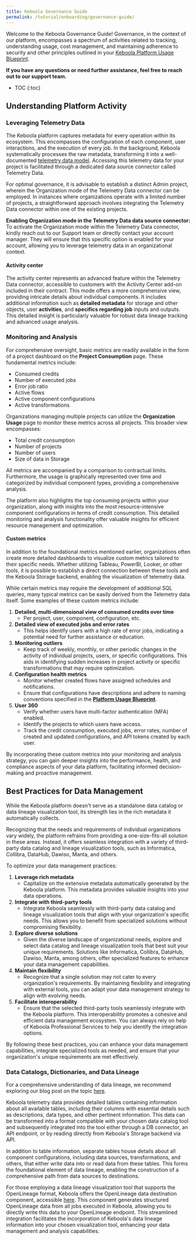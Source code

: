 ```yaml
---
title: Keboola Governance Guide
permalink: /tutorial/onboarding/governance-guide/
---
```


Welcome to the Keboola Governance Guide! Governance, in the context of our platform, encompasses a spectrum of activities related to tracking, understanding usage, cost management, and maintaining adherence to security and other principles outlined in your [Keboola Platform Usage Blueprint](/tutorial/onboarding/usage-blueprint/).

**If you have any questions or need further assistance, feel free to reach out to our support team.**

* TOC
{:toc}

## Understanding Platform Activity
### Leveraging Telemetry Data
The Keboola platform captures metadata for every operation within its ecosystem. This encompasses the configuration of each component, user interactions, 
and the execution of every job. In the background, Keboola systematically processes the raw metadata, transforming it into a well-documented
[telemetry data model](/components/extractors/other/telemetry-data). Accessing this telemetry data for your project is facilitated through a dedicated data source 
connector called Telemetry Data.

For optimal governance, it is advisable to establish a distinct Admin project, wherein the Organization mode of the Telemetry Data connector can be 
employed. In instances where organizations operate with a limited number of projects, a straightforward approach involves integrating the Telemetry Data connector 
within one of the existing projects. 

**Enabling Organization mode in the Telemetry Data data source connector:**  
To activate the Organization mode within the Telemetry Data connector, kindly reach out to our Support team or directly contact your account manager. 
They will ensure that this specific option is enabled for your account, allowing you to leverage telemetry data in an organizational context.

#### Activity center
The activity center represents an advanced feature within the Telemetry Data connector, accessible to customers with the Activity Center add-on included in their 
contract. This mode offers a more comprehensive view, providing intricate details about individual components. It includes additional information such as 
**detailed metadata** for storage and other objects, user **activities**, and **specifics regarding job** inputs and outputs. This detailed insight is 
particularly valuable for robust data lineage tracking and advanced usage analysis.

### Monitoring and Analysis
For comprehensive oversight, basic metrics are readily available in the form of a project dashboard on the **Project Consumption** page. 
These fundamental metrics include:
- Consumed credits
- Number of executed jobs
- Error job ratio
- Active flows
- Active component configurations
- Active transformations

Organizations managing multiple projects can utilize the **Organization Usage** page to monitor these metrics across all projects. This broader view encompasses:
- Total credit consumption
- Number of projects
- Number of users
- Size of data in Storage

All metrics are accompanied by a comparison to contractual limits. Furthermore, the usage is graphically represented over time and categorized by individual 
component types, providing a comprehensive analysis.

The platform also highlights the top consuming projects within your organization, along with insights into the most resource-intensive component configurations in 
terms of credit consumption. This detailed monitoring and analysis functionality offer valuable insights for efficient resource management and optimization.

#### Custom metrics
In addition to the foundational metrics mentioned earlier, organizations often create more detailed dashboards to visualize custom metrics tailored to their 
specific needs. Whether utilizing Tableau, PowerBI, Looker, or other tools, it is possible to establish a direct connection between these tools and the Keboola 
Storage backend, enabling the visualization of telemetry data.

While certain metrics may require the development of additional SQL queries, many typical metrics can be easily derived from the Telemetry data itself. 
Some examples of these custom metrics include:
1. **Detailed, multi-dimensional view of consumed credits over time**
   - Per project, user, component, configuration, etc.
2. **Detailed view of executed jobs and error rates**
   - This helps identify users with a high rate of error jobs, indicating a potential need for further assistance or education.
3. **Monitoring outliers**
   - Keep track of weekly, monthly, or other periodic changes in the activity of individual projects, users, or specific configurations. This aids in identifying sudden increases in project activity or specific transformations that may require optimization.
4. **Configuration health metrics**
   - Monitor whether created flows have assigned schedules and notifications.
   - Ensure that configurations have descriptions and adhere to naming conventions specified in the [**Platform Usage Blueprint**](/tutorial/onboarding/usage/blueprint/).
5. **User 360**
   - Verify whether users have multi-factor authentication (MFA) enabled.
   - Identify the projects to which users have access.
   - Track the credit consumption, executed jobs, error rates, number of created and updated configurations, and API tokens created by each user.

By incorporating these custom metrics into your monitoring and analysis strategy, you can gain deeper insights into the performance, health, and compliance aspects of your data platform, facilitating informed decision-making and proactive management.

## Best Practices for Data Management
While the Keboola platform doesn't serve as a standalone data catalog or data lineage visualization tool, its strength lies in the rich metadata it automatically 
collects. 

Recognizing that the needs and requirements of individual organizations vary widely, the platform refrains from providing a one-size-fits-all solution in these 
areas. Instead, it offers seamless integration with a variety of third-party data catalog and lineage visualization tools, such as Informatica, Collibra, DataHub, 
Dawiso, Manta, and others.

To optimize your data management practices:
1. **Leverage rich metadata**
   - Capitalize on the extensive metadata automatically generated by the Keboola platform. This metadata provides valuable insights into your data operations.
2. **Integrate with third-party tools**
   - Integrate Keboola seamlessly with third-party data catalog and lineage visualization tools that align with your organization's specific needs. This allows you to benefit from specialized solutions without compromising flexibility.
3. **Explore diverse solutions**
   - Given the diverse landscape of organizational needs, explore and select data catalog and lineage visualization tools that best suit your unique requirements. Solutions like Informatica, Collibra, DataHub, Dawiso, Manta, among others, offer specialized features to enhance your data management capabilities.
4. **Maintain flexibility**
   - Recognize that a single solution may not cater to every organization's requirements. By maintaining flexibility and integrating with external tools, you can adapt your data management strategy to align with evolving needs.
5. **Facilitate interoperability**
   - Ensure that the selected third-party tools seamlessly integrate with the Keboola platform. This interoperability promotes a cohesive and efficient data management ecosystem. You can always rely on help of Keboola Professional Services to help you identify the integration options.

By following these best practices, you can enhance your data management capabilities, integrate specialized tools as needed, and ensure that your organization's 
unique requirements are met effectively.

### Data Catalogs, Dictionaries, and Data Lineage
For a comprehensive understanding of data lineage, we recommend exploring our blog post on the topic [here](https://www.keboola.com/blog/how-to-get-started-with-data-lineage).

Keboola telemetry data provides detailed tables containing information about all available tables, including their columns with essential details such as 
descriptions, data types, and other pertinent information. This data can be transformed into a format compatible with your chosen data catalog tool and 
subsequently integrated into the tool either through a DB connector, an API endpoint, or by reading directly from Keboola's Storage backend via API.

In addition to table information, separate tables house details about all component configurations, including data sources, transformations, and others, that 
either write data into or read data from these tables. This forms the foundational element of data lineage, enabling the construction of a comprehensive path from 
data sources to destinations.

For those employing a data lineage visualization tool that supports the OpenLineage format, Keboola offers the OpenLineage data destination component, accessible 
[here](https://components.keboola.com/components/keboola.wr-openlineage). This component generates structured OpenLineage data from all jobs executed in Keboola, 
allowing you to directly write this data to your OpenLineage endpoint. This streamlined integration facilitates the incorporation of Keboola's data lineage 
information into your chosen visualization tool, enhancing your data management and analysis capabilities.
